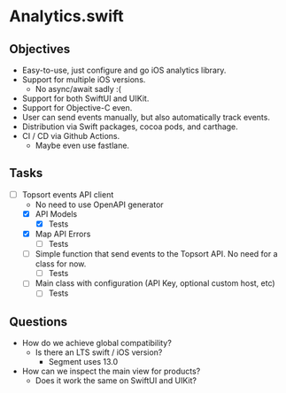 # Analytics.swift

## Objectives

- Easy-to-use, just configure and go iOS analytics library.
- Support for multiple iOS versions.
  - No async/await sadly :(
- Support for both SwiftUI and UIKit.
- Support for Objective-C even.
- User can send events manually, but also automatically track events.
- Distribution via Swift packages, cocoa pods, and carthage.
- CI / CD via Github Actions.
  - Maybe even use fastlane.

## Tasks

- [ ] Topsort events API client
  - No need to use OpenAPI generator
  - [x] API Models
    - [x] Tests
  - [x] Map API Errors
    - [ ] Tests
  - [ ] Simple function that send events to the Topsort API. No need for a class for now.
    - [ ] Tests
  - [ ] Main class with configuration (API Key, optional custom host, etc)
    - [ ] Tests

## Questions

- How do we achieve global compatibility?
  - Is there an LTS swift / iOS version?
    - Segment uses 13.0
- How can we inspect the main view for products?
  - Does it work the same on SwiftUI and UIKit?
